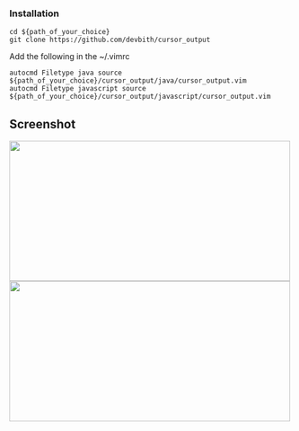 ### Installation


```
cd ${path_of_your_choice}
git clone https://github.com/devbith/cursor_output

```
Add the following in the ~/.vimrc

```
autocmd Filetype java source ${path_of_your_choice}/cursor_output/java/cursor_output.vim
autocmd Filetype javascript source ${path_of_your_choice}/cursor_output/javascript/cursor_output.vim
```

## Screenshot
<img src="https://lh3.googleusercontent.com/OmdL3tTibWazf-H6UCJ_98VifQfQuhWODLTP6fL615MxgdCEL5uFTeuecIqybhp5YnfPwjtx84fTqOFkpyRUXkNTaoW7_LblgHxM4cc0iuEpAE8k8XHV692Kl_a2e3JSYcYBgNwV-bs0n1c8XF7npHimZndyCT6z4WR0dJ-p0BIRyvG-DHc4nRSmo5LqG2FW02urKp9jnFCVMOfIAJ0MkXHf0qr-o2DJTdPxzH5usDMoLso8YY4it9YD-SEGRoZ-XLXmXjsO7sX1uiHG4-UCH0i7blYL9b_9GHARH4uDgECQRz-PsTQ1ADY6I3G5FN2BIZSFCo4VDPnfpM-RRzcCpv3Ma6GkESNY6Q4u5_ziQDKXv_2grpECrU-Iu50MsILKHJrrTMb3u-5KIxMyvKqr223Ne7H8gnKePQalQbx6i4SxDjW3y03HdmhBhzN2zpcshTERE5OKcqBfwpLhIMGG8Lhcc-NNvflH_sbY5rFEU7ToCm59vofr6h_MCGMBahE7FZ2cy0ymM0wJTzXi5m2K1ip1DqoVwLJi5zkf8lhEborm5Xnr3WmzUbPBwcIhcheMjwUXWdOyvJB_5bSyMi95mNFvJ9Bkq8_DYzfsN-tKkojLPq3oVFVyk_a7gVbxoLJYn6a9zIGGvB7LfvDPH5V4sD7r-jzY3bWo9tutG9P3xu9GfSRN341jb2toYPlLSXFfKLMV36OfNk3HDL-luXUG4xuH0HBpKxqK77BP2u3AeY8TUDD-ImJjtA0MUZuYsaxwyCs0xmWvj-XoA-gBoUxAMeofjYiBeZN7=w454-h220-no?authuser=0" width="500" height="250" />

<img src="https://lh3.googleusercontent.com/-ee4Z5_wFDucJGDhUiGW9VMADuTgTXQ3D9x9AJaGu3XZCgvba4ICFAfNf6a2w7xrM6FD5ub_biP8ROIHilbfShkx3hHynTdF5_NqwK9weQN79QwNXAYCaUjXH0-ofaBgoQY69_lxjqbENarx0wZzHe1TBaUwD3DSzcphRQDCCMSPz5SVZax_7TcXmnKANkS7Nsw7cSCCP3s75A8rb-B3Kq-o-5gsvq_aC5zlqQ4fXZpcxFmx5-k3LI31BwxAnewCHBp1wloyZptEwsrTXV0qXDGsp2No2DiOsi2dlqH10bykXwbtdNeqHrqs5cU1F9r0k6FM610F01ZeRQomILYXtscCq1lVynXZ01KjMr1G_U7Irx2i7eC_Esz51LbFshsf3sf8RIezLBa8fzTqea3wlR0np0drBkgE5slkHX49zYgjzV74KcqoBYl5apVgKhz8FxsBGfqnvAfDUZDvmV9JsdNyIBVkIc5FPTfed-UGb3fdYBWfVwRu9AbAgosM__UNt8170jD-rn5-hvwWKYCeMtiuyTzOj-F0hdB8ag2bRefeZePECHQ3Ct19fqaya7GopSEU5SGJjBZhCzSkEZ3BPaxd8gI7uF2v11bZwaGBqyAoj1di3Q-rkX-KaFrApfR95jlNASBAkM_j_UjfjNFFNjl9FzJYMJXPcgV2eEZG4YhS5MvS28NqDLTKsZgQKmfA51BU0gxQKk4rKCpZyUyLohY5ye_JKMubBLJm6PLRy2jFZXBRYusw6mVm8mbqGF8G9fOGKrmPvnPpY5H1uN5_Gnd6qGBZKOxC=w1304-h650-no?authuser=0"  width="500" height="250" />
 
